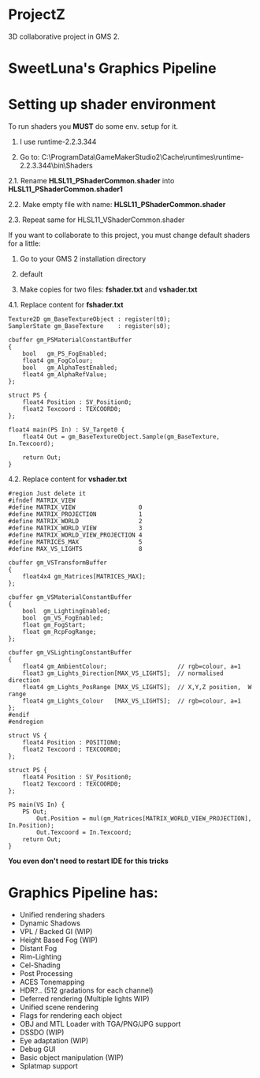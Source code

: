 # ProjectZ
3D collaborative project in GMS 2.

# SweetLuna's Graphics Pipeline
# Setting up shader environment
To run shaders you **MUST** do some env. setup for it.

1. I use runtime-2.2.3.344

2. Go to: C:\ProgramData\GameMakerStudio2\Cache\runtimes\runtime-2.2.3.344\bin\Shaders

2.1. Rename **HLSL11_PShaderCommon.shader** into **HLSL11_PShaderCommon.shader1**

2.2. Make empty file with name: **HLSL11_PShaderCommon.shader**

2.3. Repeat same for HLSL11_VShaderCommon.shader

If you want to collaborate to this project, you must change default shaders for a little:

1. Go to your GMS 2 installation directory

2. default

3. Make copies for two files: **fshader.txt** and **vshader.txt**

4.1. Replace content for **fshader.txt**

```hlsl
Texture2D gm_BaseTextureObject : register(t0);
SamplerState gm_BaseTexture    : register(s0);

cbuffer gm_PSMaterialConstantBuffer
{
	bool   gm_PS_FogEnabled;
	float4 gm_FogColour;
	bool   gm_AlphaTestEnabled;
	float4 gm_AlphaRefValue;
};

struct PS {
    float4 Position : SV_Position0;
    float2 Texcoord : TEXCOORD0;
};

float4 main(PS In) : SV_Target0 {
    float4 Out = gm_BaseTextureObject.Sample(gm_BaseTexture, In.Texcoord);
    
    return Out;
}
```

4.2. Replace content for **vshader.txt**

```hlsl
#region Just delete it
#ifndef MATRIX_VIEW
#define	MATRIX_VIEW                  0
#define	MATRIX_PROJECTION            1
#define	MATRIX_WORLD                 2
#define	MATRIX_WORLD_VIEW            3
#define	MATRIX_WORLD_VIEW_PROJECTION 4
#define	MATRICES_MAX                 5 
#define	MAX_VS_LIGHTS                8

cbuffer gm_VSTransformBuffer
{
	float4x4 gm_Matrices[MATRICES_MAX];
};

cbuffer gm_VSMaterialConstantBuffer
{
	bool  gm_LightingEnabled;
	bool  gm_VS_FogEnabled;
	float gm_FogStart;
	float gm_RcpFogRange;
};

cbuffer gm_VSLightingConstantBuffer
{
	float4 gm_AmbientColour;                    // rgb=colour, a=1
	float3 gm_Lights_Direction[MAX_VS_LIGHTS];  // normalised direction
	float4 gm_Lights_PosRange [MAX_VS_LIGHTS];  // X,Y,Z position,  W range
	float4 gm_Lights_Colour   [MAX_VS_LIGHTS];  // rgb=colour, a=1
};
#endif
#endregion

struct VS {
    float4 Position : POSITION0;
    float2 Texcoord : TEXCOORD0;
};

struct PS {
    float4 Position : SV_Position0;
    float2 Texcoord : TEXCOORD0;
};

PS main(VS In) {
    PS Out;
        Out.Position = mul(gm_Matrices[MATRIX_WORLD_VIEW_PROJECTION], In.Position);
        Out.Texcoord = In.Texcoord;
    return Out;
}
```

**You even don't need to restart IDE for this tricks**

# Graphics Pipeline has:
 * Unified rendering shaders
 * Dynamic Shadows
 * VPL / Backed GI (WIP)
 * Height Based Fog (WIP)
 * Distant Fog
 * Rim-Lighting
 * Cel-Shading
 * Post Processing
 * ACES Tonemapping
 * HDR?.. (512 gradations for each channel)
 * Deferred rendering (Multiple lights WIP)
 * Unified scene rendering
 * Flags for rendering each object
 * OBJ and MTL Loader with TGA/PNG/JPG support
 * DSSDO (WIP)
 * Eye adaptation (WIP)
 * Debug GUI
 * Basic object manipulation (WIP)
 * Splatmap support
 
 
 
